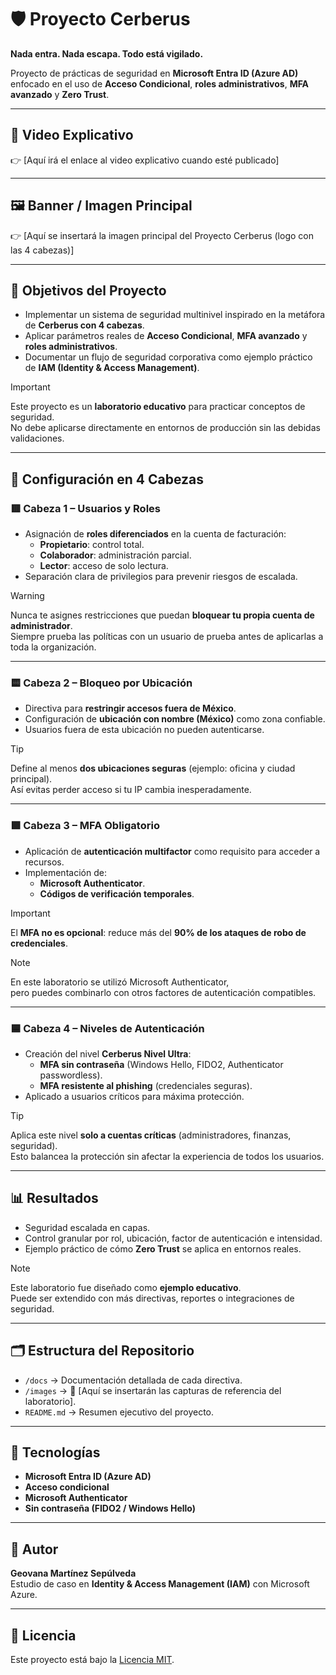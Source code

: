 # 🛡️ Proyecto Cerberus
**Nada entra. Nada escapa. Todo está vigilado.**

Proyecto de prácticas de seguridad en **Microsoft Entra ID (Azure AD)** enfocado en el uso de **Acceso Condicional**, **roles administrativos**, **MFA avanzado** y **Zero Trust**.

---

## 🎥 Video Explicativo
👉 [Aquí irá el enlace al video explicativo cuando esté publicado]  

---

## 🖼️ Banner / Imagen Principal
👉 [Aquí se insertará la imagen principal del Proyecto Cerberus (logo con las 4 cabezas)]  

---

## 📌 Objetivos del Proyecto
- Implementar un sistema de seguridad multinivel inspirado en la metáfora de **Cerberus con 4 cabezas**.  
- Aplicar parámetros reales de **Acceso Condicional**, **MFA avanzado** y **roles administrativos**.  
- Documentar un flujo de seguridad corporativa como ejemplo práctico de **IAM (Identity & Access Management)**.  

> [!IMPORTANT]  
> Este proyecto es un **laboratorio educativo** para practicar conceptos de seguridad.  
> No debe aplicarse directamente en entornos de producción sin las debidas validaciones.  

---

## 🔑 Configuración en 4 Cabezas
### 🟥 Cabeza 1 – Usuarios y Roles
- Asignación de **roles diferenciados** en la cuenta de facturación:  
  - **Propietario**: control total.  
  - **Colaborador**: administración parcial.  
  - **Lector**: acceso de solo lectura.  
- Separación clara de privilegios para prevenir riesgos de escalada.  

> [!WARNING]  
> Nunca te asignes restricciones que puedan **bloquear tu propia cuenta de administrador**.  
> Siempre prueba las políticas con un usuario de prueba antes de aplicarlas a toda la organización.  

---

### 🟨 Cabeza 2 – Bloqueo por Ubicación
- Directiva para **restringir accesos fuera de México**.  
- Configuración de **ubicación con nombre (México)** como zona confiable.  
- Usuarios fuera de esta ubicación no pueden autenticarse.  

> [!TIP]  
> Define al menos **dos ubicaciones seguras** (ejemplo: oficina y ciudad principal).  
> Así evitas perder acceso si tu IP cambia inesperadamente.  

---

### 🟩 Cabeza 3 – MFA Obligatorio
- Aplicación de **autenticación multifactor** como requisito para acceder a recursos.  
- Implementación de:  
  - **Microsoft Authenticator**.  
  - **Códigos de verificación temporales**.  

> [!IMPORTANT]  
> El **MFA no es opcional**: reduce más del **90% de los ataques de robo de credenciales**.  

> [!NOTE]  
> En este laboratorio se utilizó Microsoft Authenticator,  
> pero puedes combinarlo con otros factores de autenticación compatibles.  

---

### 🟦 Cabeza 4 – Niveles de Autenticación
- Creación del nivel **Cerberus Nivel Ultra**:  
  - **MFA sin contraseña** (Windows Hello, FIDO2, Authenticator passwordless).  
  - **MFA resistente al phishing** (credenciales seguras).  
- Aplicado a usuarios críticos para máxima protección.  

> [!TIP]  
> Aplica este nivel **solo a cuentas críticas** (administradores, finanzas, seguridad).  
> Esto balancea la protección sin afectar la experiencia de todos los usuarios.  

---

## 📊 Resultados
- Seguridad escalada en capas.  
- Control granular por rol, ubicación, factor de autenticación e intensidad.  
- Ejemplo práctico de cómo **Zero Trust** se aplica en entornos reales.  

> [!NOTE]  
> Este laboratorio fue diseñado como **ejemplo educativo**.  
> Puede ser extendido con más directivas, reportes o integraciones de seguridad.  

---

## 🗂️ Estructura del Repositorio
- `/docs` → Documentación detallada de cada directiva.  
- `/images` → 📌 [Aquí se insertarán las capturas de referencia del laboratorio].  
- `README.md` → Resumen ejecutivo del proyecto.  

---

## 🚀 Tecnologías
- **Microsoft Entra ID (Azure AD)**  
- **Acceso condicional**  
- **Microsoft Authenticator**  
- **Sin contraseña (FIDO2 / Windows Hello)**  

---

## 📌 Autor
**Geovana Martínez Sepúlveda**  
Estudio de caso en **Identity & Access Management (IAM)** con Microsoft Azure.  

---

## 📜 Licencia
Este proyecto está bajo la [Licencia MIT](./LICENSE).
